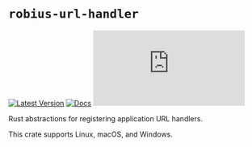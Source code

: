 # `robius-url-handler`

[![Latest Version](https://img.shields.io/crates/v/robius-url-handler.svg)](https://crates.io/crates/robius_url_handler)
[![Docs](https://docs.rs/robius-url-handler/badge.svg)](https://docs.rs/robius-url-handler/latest/robius_url_handler/)
[![Project Robius Matrix Chat](https://img.shields.io/matrix/robius-general%3Amatrix.org?server_fqdn=matrix.org&style=flat&logo=matrix&label=Project%20Robius%20Matrix%20Chat&color=B7410E)](https://matrix.to/#/#robius:matrix.org)

Rust abstractions for registering application URL handlers.

This crate supports Linux, macOS, and Windows.